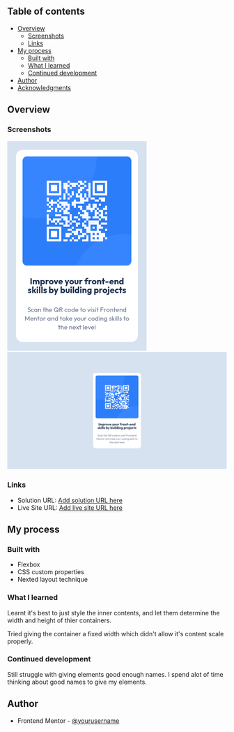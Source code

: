 ## Table of contents

- [Overview](#overview)
  - [Screenshots](#screenshots)
  - [Links](#links)
- [My process](#my-process)
  - [Built with](#built-with)
  - [What I learned](#what-i-learned)
  - [Continued development](#continued-development)
- [Author](#author)
- [Acknowledgments](#acknowledgments)

## Overview

### Screenshots

![mobile design](./design/mobile-design.png)
![Desktop design](./design/desktop-design.png)

### Links

- Solution URL: [Add solution URL here](https://your-solution-url.com)
- Live Site URL: [Add live site URL here](https://your-live-site-url.com)

## My process

### Built with

- Flexbox
- CSS custom properties
- Nexted layout technique

### What I learned

Learnt it's best to just style the inner contents, and let them determine the width and height of thier containers.

Tried giving the container a fixed width which didn't allow it's content scale properly.

### Continued development

Still struggle with giving elements good enough names. I spend alot of time thinking about good names to give my elements.

## Author

- Frontend Mentor - [@yourusername](https://www.frontendmentor.io/profile/yourusername)
